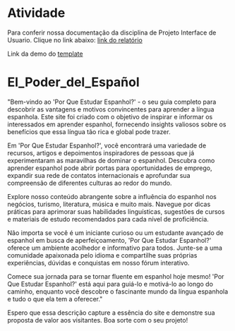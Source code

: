 # Atividade
Para conferir nossa documentação da disciplina de Projeto Interface de Usuario. Clique no link abaixo:
<a href="https://docs.google.com/document/d/1IcMFcMkMr7CEXgaX_UPb5QdFtMkupGPOIgUljQGPEYg/edit?usp=sharing"> link do relatório</a>

Link da demo do <a href="https://bootstrapmade.com/demo/Techie/">template </a>

# El_Poder_del_Español
"Bem-vindo ao 'Por Que Estudar Espanhol?' - o seu guia completo para descobrir as vantagens e motivos convincentes para aprender a língua espanhola. Este site foi criado com o objetivo de inspirar e informar os interessados em aprender espanhol, fornecendo insights valiosos sobre os benefícios que essa língua tão rica e global pode trazer.

Em 'Por Que Estudar Espanhol?', você encontrará uma variedade de recursos, artigos e depoimentos inspiradores de pessoas que já experimentaram as maravilhas de dominar o espanhol. Descubra como aprender espanhol pode abrir portas para oportunidades de emprego, expandir sua rede de contatos internacionais e aprofundar sua compreensão de diferentes culturas ao redor do mundo.

Explore nosso conteúdo abrangente sobre a influência do espanhol nos negócios, turismo, literatura, música e muito mais. Navegue por dicas práticas para aprimorar suas habilidades linguísticas, sugestões de cursos e materiais de estudo recomendados para cada nível de proficiência.

Não importa se você é um iniciante curioso ou um estudante avançado de espanhol em busca de aperfeiçoamento, 'Por Que Estudar Espanhol?' oferece um ambiente acolhedor e informativo para todos. Junte-se a uma comunidade apaixonada pelo idioma e compartilhe suas próprias experiências, dúvidas e conquistas em nosso fórum interativo.

Comece sua jornada para se tornar fluente em espanhol hoje mesmo! 'Por Que Estudar Espanhol?' está aqui para guiá-lo e motivá-lo ao longo do caminho, enquanto você descobre o fascinante mundo da língua espanhola e tudo o que ela tem a oferecer."

Espero que essa descrição capture a essência do site e demonstre sua proposta de valor aos visitantes. Boa sorte com o seu projeto!

